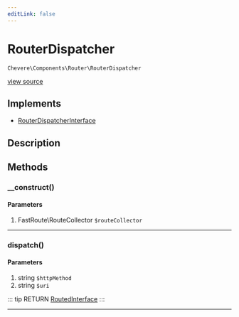 ```yaml
---
editLink: false
---
```


# RouterDispatcher

`Chevere\Components\Router\RouterDispatcher`

[view source](https://github.com/chevere/chevere/blob/master/src/Chevere/Components/Router/RouterDispatcher.php)

## Implements

- [RouterDispatcherInterface](../../Interfaces/Router/RouterDispatcherInterface.md)

## Description



## Methods

### __construct()

#### Parameters

1. FastRoute\RouteCollector `$routeCollector`

---

### dispatch()

#### Parameters

1. string `$httpMethod`
2. string `$uri`

::: tip RETURN
[RoutedInterface](../../Interfaces/Router/RoutedInterface.md)
:::

---
